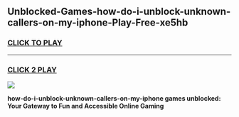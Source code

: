 
## Unblocked-Games-how-do-i-unblock-unknown-callers-on-my-iphone-Play-Free-xe5hb
<h3>
<a href="https://premium76.site?title=how-do-i-unblock-unknown-callers-on-my-iphone&ref=18A1">CLICK TO PLAY</a></h3>
<hr>

<h3>
<a href="https://premium76.site?title=how-do-i-unblock-unknown-callers-on-my-iphone&ref=18A1">CLICK 2 PLAY</a>
  
</h3>

<a href="https://premium76.site?title=how-do-i-unblock-unknown-callers-on-my-iphone&ref=18A1"><img src="https://clearcache.store/games.png"></a>


**how-do-i-unblock-unknown-callers-on-my-iphone games unblocked: Your Gateway to Fun and Accessible Online Gaming**

